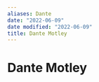 ```yaml
---
aliases: Dante
date: "2022-06-09"
date modified: "2022-06-09"
title: Dante Motley
---
```


# Dante Motley
